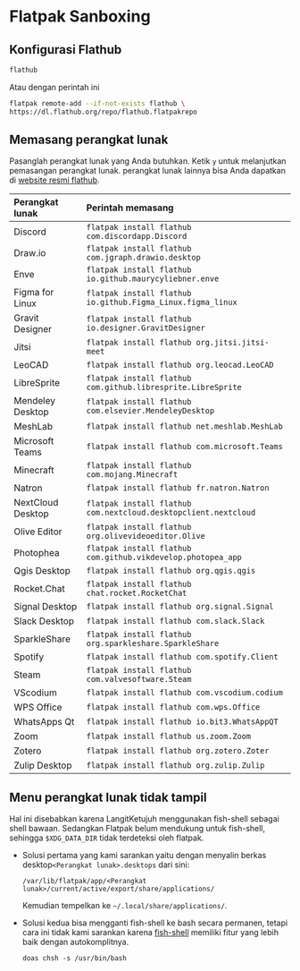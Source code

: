 # Flatpak Sanboxing

## Konfigurasi Flathub

```bash
flathub
```
Atau dengan perintah ini

```bash
flatpak remote-add --if-not-exists flathub \
https://dl.flathub.org/repo/flathub.flatpakrepo
```

## Memasang perangkat lunak

Pasanglah perangkat lunak yang Anda butuhkan. Ketik `y` untuk melanjutkan pemasangan perangkat lunak. perangkat lunak lainnya bisa Anda dapatkan di [website resmi flathub](https://flathub.org/).

| Perangkat lunak   | Perintah memasang                                               |
| :---------------- | :-------------------------------------------------------------- |
| Discord           | `flatpak install flathub com.discordapp.Discord`                |
| Draw.io           | `flatpak install flathub com.jgraph.drawio.desktop`             |
| Enve              | `flatpak install flathub io.github.maurycyliebner.enve`         |
| Figma for Linux   | `flatpak install flathub io.github.Figma_Linux.figma_linux`     |
| Gravit Designer   | `flatpak install flathub io.designer.GravitDesigner`            |
| Jitsi             | `flatpak install flathub org.jitsi.jitsi-meet`                  |
| LeoCAD            | `flatpak install flathub org.leocad.LeoCAD`                     |
| LibreSprite       | `flatpak install flathub com.github.libresprite.LibreSprite`    |
| Mendeley Desktop  | `flatpak install flathub com.elsevier.MendeleyDesktop`          |
| MeshLab           | `flatpak install flathub net.meshlab.MeshLab`                   |
| Microsoft Teams   | `flatpak install flathub com.microsoft.Teams`                   |
| Minecraft         | `flatpak install flathub com.mojang.Minecraft`                  |
| Natron            | `flatpak install flathub fr.natron.Natron`                      |
| NextCloud Desktop | `flatpak install flathub com.nextcloud.desktopclient.nextcloud` |
| Olive Editor      | `flatpak install flathub org.olivevideoeditor.Olive`            |
| Photophea         | `flatpak install flathub com.github.vikdevelop.photopea_app`    |
| Qgis Desktop      | `flatpak install flathub org.qgis.qgis`                         |
| Rocket.Chat       | `flatpak install flathub chat.rocket.RocketChat`                |
| Signal Desktop    | `flatpak install flathub org.signal.Signal`                     |
| Slack Desktop     | `flatpak install flathub com.slack.Slack`                       |
| SparkleShare      | `flatpak install flathub org.sparkleshare.SparkleShare`         |
| Spotify           | `flatpak install flathub com.spotify.Client`                    |
| Steam             | `flatpak install flathub com.valvesoftware.Steam`               |
| VScodium          | `flatpak install flathub com.vscodium.codium`                   |
| WPS Office        | `flatpak install flathub com.wps.Office`                        |
| WhatsApps Qt      | `flatpak install flathub io.bit3.WhatsAppQT`                    |
| Zoom              | `flatpak install flathub us.zoom.Zoom`                          |
| Zotero            | `flatpak install flathub org.zotero.Zoter`                      |
| Zulip Desktop     | `flatpak install flathub org.zulip.Zulip`                       |

## Menu perangkat lunak tidak tampil

Hal ini disebabkan karena LangitKetujuh menggunakan fish-shell sebagai shell bawaan. Sedangkan Flatpak belum mendukung untuk fish-shell, sehingga `$XDG_DATA_DIR` tidak terdeteksi oleh flatpak.

- Solusi pertama yang kami sarankan yaitu dengan menyalin berkas desktop`<Perangkat lunak>.desktops` dari sini:

  ```
  /var/lib/flatpak/app/<Perangkat lunak>/current/active/export/share/applications/
  ```

  Kemudian tempelkan ke `~/.local/share/applications/`.

- Solusi kedua bisa mengganti fish-shell ke bash secara permanen, tetapi cara ini tidak kami sarankan karena [fish-shell](../../konfigurasi/shell/fish.md) memiliki fitur yang lebih baik dengan autokomplitnya.

  ```
  doas chsh -s /usr/bin/bash
  ```
